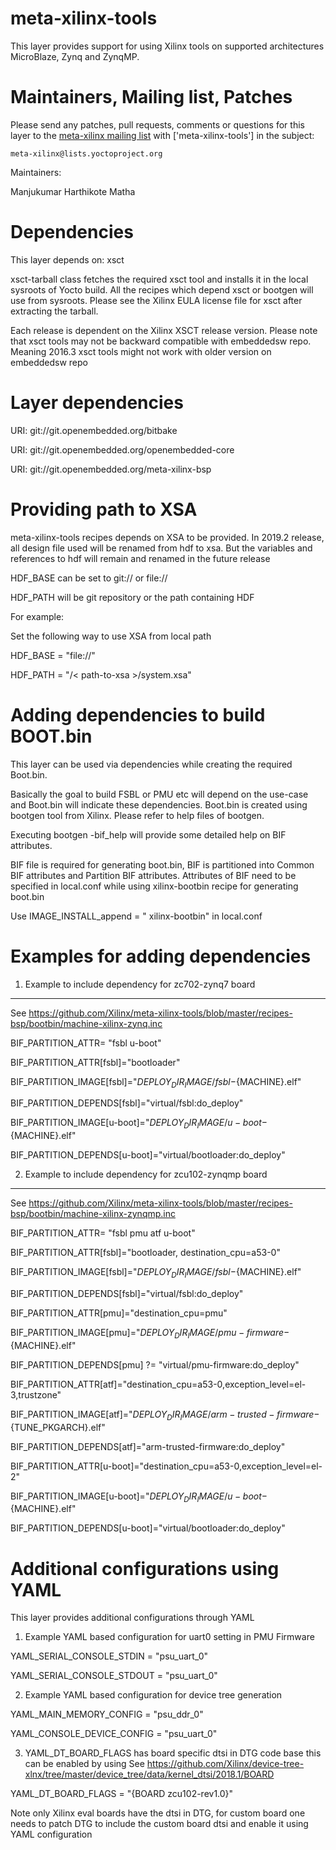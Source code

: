meta-xilinx-tools
=================

This layer provides support for using Xilinx tools on supported architectures
MicroBlaze, Zynq and ZynqMP.

Maintainers, Mailing list, Patches
==================================

Please send any patches, pull requests, comments or questions for this layer to
the [meta-xilinx mailing list](https://lists.yoctoproject.org/listinfo/meta-xilinx)
with ['meta-xilinx-tools'] in the subject:

	meta-xilinx@lists.yoctoproject.org

Maintainers:

Manjukumar Harthikote Matha

Dependencies
============

This layer depends on: xsct

xsct-tarball class fetches the required xsct tool and installs it in the local
sysroots of Yocto build. All the recipes which depend xsct or bootgen will use
from sysroots. Please see the Xilinx EULA license file for xsct after
extracting the tarball.

Each release is dependent on the Xilinx XSCT release version. Please note that
xsct tools may not be backward compatible with embeddedsw repo. Meaning
2016.3 xsct tools might not work with older version on embeddedsw repo

Layer dependencies
=====================

URI: git://git.openembedded.org/bitbake

URI: git://git.openembedded.org/openembedded-core

URI: git://git.openembedded.org/meta-xilinx-bsp

Providing path to XSA
=====================

meta-xilinx-tools recipes depends on XSA to be provided.
In 2019.2 release, all design file used will be renamed from hdf to xsa.
But the variables and references to hdf will remain and renamed in the future release

HDF_BASE can be set to git:// or file://

HDF_PATH will be git repository or the path containing HDF

For example:

Set the following way to use XSA from local path

HDF_BASE = "file://"

HDF_PATH = "/< path-to-xsa >/system.xsa"

Adding dependencies to build BOOT.bin
=====================================

This layer can be used via dependencies while creating the required Boot.bin.

Basically the goal to build FSBL or PMU etc will depend on the use-case and
Boot.bin will indicate these dependencies.  Boot.bin is created using bootgen
tool from Xilinx. Please refer to help files of bootgen.

Executing bootgen -bif_help  will provide some detailed help on BIF attributes.

BIF file is required for generating boot.bin, BIF is partitioned into Common
BIF attributes and Partition BIF attributes. Attributes of BIF need to be
specified in local.conf while using xilinx-bootbin recipe for generating
boot.bin

Use IMAGE_INSTALL_append = " xilinx-bootbin" in local.conf

Examples for adding dependencies
================================

1) Example to include dependency for zc702-zynq7 board
--------------------------------------------------------

See https://github.com/Xilinx/meta-xilinx-tools/blob/master/recipes-bsp/bootbin/machine-xilinx-zynq.inc

BIF_PARTITION_ATTR= "fsbl u-boot"

BIF_PARTITION_ATTR[fsbl]="bootloader"

BIF_PARTITION_IMAGE[fsbl]="${DEPLOY_DIR_IMAGE}/fsbl-${MACHINE}.elf"

BIF_PARTITION_DEPENDS[fsbl]="virtual/fsbl:do_deploy"


BIF_PARTITION_IMAGE[u-boot]="${DEPLOY_DIR_IMAGE}/u-boot-${MACHINE}.elf"

BIF_PARTITION_DEPENDS[u-boot]="virtual/bootloader:do_deploy"


2) Example to include dependency for zcu102-zynqmp board
---------------------------------------------------------

See https://github.com/Xilinx/meta-xilinx-tools/blob/master/recipes-bsp/bootbin/machine-xilinx-zynqmp.inc

BIF_PARTITION_ATTR= "fsbl pmu atf u-boot"

BIF_PARTITION_ATTR[fsbl]="bootloader, destination_cpu=a53-0"

BIF_PARTITION_IMAGE[fsbl]="${DEPLOY_DIR_IMAGE}/fsbl-${MACHINE}.elf"

BIF_PARTITION_DEPENDS[fsbl]="virtual/fsbl:do_deploy"


BIF_PARTITION_ATTR[pmu]="destination_cpu=pmu"

BIF_PARTITION_IMAGE[pmu]="${DEPLOY_DIR_IMAGE}/pmu-firmware-${MACHINE}.elf"

BIF_PARTITION_DEPENDS[pmu] ?= "virtual/pmu-firmware:do_deploy"


BIF_PARTITION_ATTR[atf]="destination_cpu=a53-0,exception_level=el-3,trustzone"

BIF_PARTITION_IMAGE[atf]="${DEPLOY_DIR_IMAGE}/arm-trusted-firmware-${TUNE_PKGARCH}.elf"

BIF_PARTITION_DEPENDS[atf]="arm-trusted-firmware:do_deploy"


BIF_PARTITION_ATTR[u-boot]="destination_cpu=a53-0,exception_level=el-2"

BIF_PARTITION_IMAGE[u-boot]="${DEPLOY_DIR_IMAGE}/u-boot-${MACHINE}.elf"

BIF_PARTITION_DEPENDS[u-boot]="virtual/bootloader:do_deploy"

Additional configurations using YAML
====================================

This layer provides additional configurations through YAML

1) Example YAML based configuration for uart0 setting in PMU Firmware

YAML_SERIAL_CONSOLE_STDIN = "psu_uart_0"

YAML_SERIAL_CONSOLE_STDOUT = "psu_uart_0"

2) Example YAML based configuration for device tree generation

YAML_MAIN_MEMORY_CONFIG = "psu_ddr_0"

YAML_CONSOLE_DEVICE_CONFIG = "psu_uart_0"

3) YAML_DT_BOARD_FLAGS has board specific dtsi in DTG code base this can be enabled by using
See https://github.com/Xilinx/device-tree-xlnx/tree/master/device_tree/data/kernel_dtsi/2018.1/BOARD

YAML_DT_BOARD_FLAGS = "{BOARD zcu102-rev1.0}"

Note only Xilinx eval boards have the dtsi in DTG, for custom board one needs
to patch DTG to include the custom board dtsi and enable it using YAML
configuration


